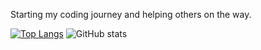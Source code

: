 
Starting my coding journey and helping others on the way. 

[![Top Langs](https://github-readme-stats.vercel.app/api/top-langs/?username=peippo1)](https://github.com/peippo1/github-readme-stats)
![GitHub stats](https://github-readme-stats.vercel.app/api?username=peippo1&count_private=true,show_icons)
